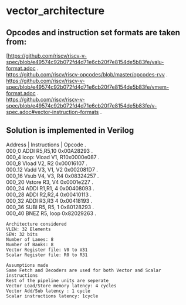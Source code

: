 # vector_architecture
## Opcodes and instruction set formats are taken from:													
													
[https://github.com/riscv/riscv-v-spec/blob/e49574c92b072fd4d71e6cb20f7e8154de5b83fe/valu-format.adoc
.   
https://github.com/riscv/riscv-opcodes/blob/master/opcodes-rvv
.  
https://github.com/riscv/riscv-v-spec/blob/e49574c92b072fd4d71e6cb20f7e8154de5b83fe/vmem-format.adoc
.  
https://github.com/riscv/riscv-v-spec/blob/e49574c92b072fd4d71e6cb20f7e8154de5b83fe/v-spec.adoc#vector-instruction-formats
.  

## Solution is implemented in Verilog			
			
			
Address | Instructions | Opcode
.  
000_0	ADDI R5,R5,10	0x00A28293
.  
000_4	loop: Vload V1, R10x0000e087
.  
000_8	Vload V2, R2	0x00016107
.  
000_12	Vadd V3, V1, V2 0x002081D7
.  
000_16	Vsub V4, V3, R4	0x08324257
.   
000_20	Vstore R3, V4 	0x0001e227
.  
000_24	ADDI R1,R1, 4	0x00408093
.  
000_28	ADDI R2,R2,4	0x00410113
.  
000_32	ADDI R3,R3 4	0x00418193
.   
000_36	SUBI R5, R5, 1	0x80128293
.  
000_40	BNEZ R5, loop	0x82029263
.   

	Architecture considered						
	VLEN: 32 Elements						
	SEW: 32 bits						
	Number of Lanes: 8						
	Number of Banks: 8						
	Vector Register file: V0 to V31						
	Scalar Register file: R0 to R31						
							
	Assumptions made						
	Same Fetch and Decoders are used for both Vector and Scalar instructions						
	Rest of the pipeline units are seperate						
	Vector Load/Store memory latency: 4 cycles						
	Vector Add/Sub latency : 1 cycle						
	Scalar instructions latency: 1cycle						
